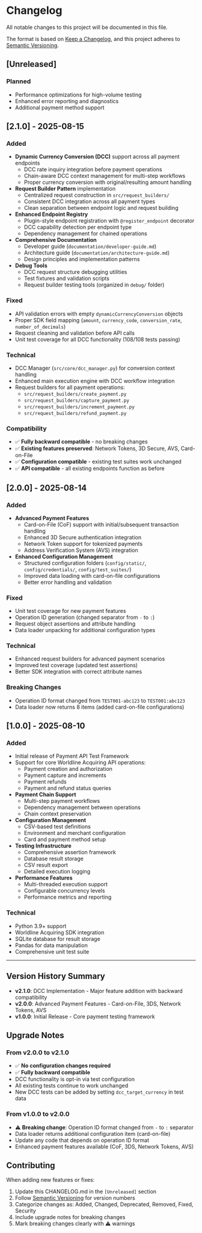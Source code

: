 # Changelog

All notable changes to this project will be documented in this file.

The format is based on [Keep a Changelog](https://keepachangelog.com/en/1.0.0/),
and this project adheres to [Semantic Versioning](https://semver.org/spec/v2.0.0.html).

## [Unreleased]

### Planned
- Performance optimizations for high-volume testing
- Enhanced error reporting and diagnostics
- Additional payment method support

## [2.1.0] - 2025-08-15

### Added
- **Dynamic Currency Conversion (DCC)** support across all payment endpoints
  - DCC rate inquiry integration before payment operations
  - Chain-aware DCC context management for multi-step workflows
  - Proper currency conversion with original/resulting amount handling
- **Request Builder Pattern** implementation
  - Centralized request construction in `src/request_builders/`
  - Consistent DCC integration across all payment types
  - Clean separation between endpoint logic and request building
- **Enhanced Endpoint Registry** 
  - Plugin-style endpoint registration with `@register_endpoint` decorator
  - DCC capability detection per endpoint type
  - Dependency management for chained operations
- **Comprehensive Documentation**
  - Developer guide (`documentation/developer-guide.md`)
  - Architecture guide (`documentation/architecture-guide.md`)
  - Design principles and implementation patterns
- **Debug Tools**
  - DCC request structure debugging utilities
  - Test fixtures and validation scripts
  - Request builder testing tools (organized in `debug/` folder)

### Fixed
- API validation errors with empty `dynamicCurrencyConversion` objects
- Proper SDK field mapping (`amount`, `currency_code`, `conversion_rate`, `number_of_decimals`)
- Request cleaning and validation before API calls
- Unit test coverage for all DCC functionality (108/108 tests passing)

### Technical
- DCC Manager (`src/core/dcc_manager.py`) for conversion context handling
- Enhanced main execution engine with DCC workflow integration
- Request builders for all payment operations:
  - `src/request_builders/create_payment.py`
  - `src/request_builders/capture_payment.py`
  - `src/request_builders/increment_payment.py`
  - `src/request_builders/refund_payment.py`

### Compatibility
- ✅ **Fully backward compatible** - no breaking changes
- ✅ **Existing features preserved**: Network Tokens, 3D Secure, AVS, Card-on-File
- ✅ **Configuration compatible** - existing test suites work unchanged
- ✅ **API compatible** - all existing endpoints function as before

## [2.0.0] - 2025-08-14

### Added
- **Advanced Payment Features**
  - Card-on-File (CoF) support with initial/subsequent transaction handling
  - Enhanced 3D Secure authentication integration
  - Network Token support for tokenized payments
  - Address Verification System (AVS) integration
- **Enhanced Configuration Management**
  - Structured configuration folders (`config/static/`, `config/credentials/`, `config/test_suites/`)
  - Improved data loading with card-on-file configurations
  - Better error handling and validation

### Fixed
- Unit test coverage for new payment features
- Operation ID generation (changed separator from `-` to `:`)
- Request object assertions and attribute handling
- Data loader unpacking for additional configuration types

### Technical
- Enhanced request builders for advanced payment scenarios
- Improved test coverage (updated test assertions)
- Better SDK integration with correct attribute names

### Breaking Changes
- Operation ID format changed from `TEST001-abc123` to `TEST001:abc123`
- Data loader now returns 8 items (added card-on-file configurations)

## [1.0.0] - 2025-08-10

### Added
- Initial release of Payment API Test Framework
- Support for core Worldline Acquiring API operations:
  - Payment creation and authorization
  - Payment capture and increments  
  - Payment refunds
  - Payment and refund status queries
- **Payment Chain Support**
  - Multi-step payment workflows
  - Dependency management between operations
  - Chain context preservation
- **Configuration Management**
  - CSV-based test definitions
  - Environment and merchant configuration
  - Card and payment method setup
- **Testing Infrastructure**
  - Comprehensive assertion framework
  - Database result storage
  - CSV result export
  - Detailed execution logging
- **Performance Features**
  - Multi-threaded execution support
  - Configurable concurrency levels
  - Performance metrics and reporting

### Technical
- Python 3.9+ support
- Worldline Acquiring SDK integration
- SQLite database for result storage
- Pandas for data manipulation
- Comprehensive unit test suite

---

## Version History Summary

- **v2.1.0**: DCC Implementation - Major feature addition with backward compatibility
- **v2.0.0**: Advanced Payment Features - Card-on-File, 3DS, Network Tokens, AVS
- **v1.0.0**: Initial Release - Core payment testing framework

## Upgrade Notes

### From v2.0.0 to v2.1.0
- ✅ **No configuration changes required**
- ✅ **Fully backward compatible**
- DCC functionality is opt-in via test configuration
- All existing tests continue to work unchanged
- New DCC tests can be added by setting `dcc_target_currency` in test data

### From v1.0.0 to v2.0.0
- ⚠️ **Breaking change**: Operation ID format changed from `-` to `:` separator
- Data loader returns additional configuration item (card-on-file)
- Update any code that depends on operation ID format
- Enhanced payment features available (CoF, 3DS, Network Tokens, AVS)

## Contributing

When adding new features or fixes:
1. Update this CHANGELOG.md in the `[Unreleased]` section
2. Follow [Semantic Versioning](https://semver.org/) for version numbers
3. Categorize changes as: Added, Changed, Deprecated, Removed, Fixed, Security
4. Include upgrade notes for breaking changes
5. Mark breaking changes clearly with ⚠️ warnings